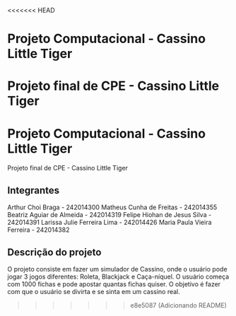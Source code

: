 <<<<<<< HEAD
# Projeto Computacional - Cassino Little Tiger
Projeto final de CPE - Cassino Little Tiger
=======
# Projeto Computacional - Cassino Little Tiger
Projeto final de CPE - Cassino Little Tiger

## Integrantes
Arthur Choi Braga - 242014300
Matheus Cunha de Freitas - 242014355
Beatriz Aguiar de Almeida - 242014319
Felipe Hiohan de Jesus Silva - 242014391
Larissa Julie Ferreira Lima - 242014426
Maria Paula Vieira Ferreira - 242014382


## Descrição do projeto
O projeto consiste em fazer um simulador de Cassino, onde o usuário pode jogar 3 jogos diferentes: Roleta, Blackjack e Caça-níquel. O usuário começa com 1000 fichas e pode apostar quantas fichas quiser. O objetivo é fazer com que o usuário se divirta e se sinta em um cassino real.
>>>>>>> e8e5087 (Adicionando README)
